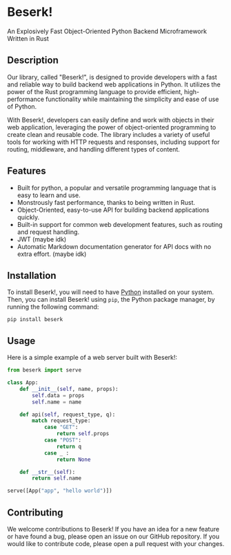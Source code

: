 # Beserk!

An Explosively Fast Object-Oriented Python Backend Microframework Written in Rust

## Description

Our library, called "Beserk!", is designed to provide developers with a fast and reliable way to build backend web applications in Python. It utilizes the power of the Rust programming language to provide efficient, high-performance functionality while maintaining the simplicity and ease of use of Python.

With Beserk!, developers can easily define and work with objects in their web application, leveraging the power of object-oriented programming to create clean and reusable code. The library includes a variety of useful tools for working with HTTP requests and responses, including support for routing, middleware, and handling different types of content.

## Features

- Built for python, a popular and versatile programming language that is easy to learn and use.
- Monstrously fast performance, thanks to being written in Rust.
- Object-Oriented, easy-to-use API for building backend applications quickly.
- Built-in support for common web development features, such as routing and request handling.
- JWT (maybe idk)
- Automatic Markdown documentation generator for API docs with no extra effort. (maybe idk)

## Installation

To install Beserk!, you will need to have [Python](https://www.python.org/) installed on your system. Then, you can install Beserk! using `pip`, the Python package manager, by running the following command:

`pip install beserk`

## Usage

Here is a simple example of a web server built with Beserk!:

```python
from beserk import serve

class App:
    def __init__(self, name, props):
        self.data = props
        self.name = name

    def api(self, request_type, q):
        match request_type:
            case "GET":
                return self.props
            case "POST":
                return q
            case _ :
                return None

    def __str__(self):
        return self.name

serve([App("app", "hello world")])
```

## Contributing

We welcome contributions to Beserk! If you have an idea for a new feature or have found a bug, please open an issue on our GitHub repository. If you would like to contribute code, please open a pull request with your changes.
